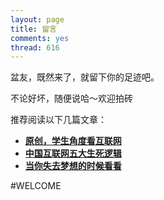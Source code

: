 ```yaml
---
layout: page
title: 留言
comments: yes
thread: 616
---
```


盆友，既然来了，就留下你的足迹吧。

不论好坏，随便说哈～欢迎拍砖

推荐阅读以下几篇文章：

*   __[原创，学生角度看互联网](http://yijia52.github.io/itaround/)__
*   __[中国互联网五大生死逻辑](http://yijia52.github.io/internet-china/)__
*   __[当你失去梦想的时候看看](http://yijia52.github.io/follow-your-dream/)__

#WELCOME